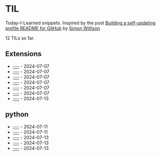 # TIL

Today-I-Learned snippets. Inspired by the post [Building a self-updating profile README for GitHub](https://simonwillison.net/2020/Jul/10/self-updating-profile-readme/) by [Simon Willison](https://github.com/simonw) 

<!-- count starts -->12<!-- count ends --> TILs so far. 
<!-- index starts -->
## Extensions

* [---](https://coding4hours.github.io/Til/Extensions/Enable_all_extensions) - 2024-07-07
* [---](https://coding4hours.github.io/Til/Extensions/Get_all_extensions) - 2024-07-07
* [---](https://coding4hours.github.io/Til/Extensions/readme) - 2024-07-07
* [---](https://coding4hours.github.io/Til/Extensions/Disable_all_extensions) - 2024-07-07
* [---](https://coding4hours.github.io/Til/Extensions/Fetch_Extension_Info) - 2024-07-07
* [---](https://coding4hours.github.io/Til/Extensions/Extension_Manager) - 2024-07-07
* [---](https://coding4hours.github.io/Til/Extensions/index) - 2024-07-13

## python

* [---](https://coding4hours.github.io/Til/python/BEST-IDE%253F%253F) - 2024-07-11
* [---](https://coding4hours.github.io/Til/python/Snippets) - 2024-07-11
* [---](https://coding4hours.github.io/Til/python/GUYS) - 2024-07-13
* [---](https://coding4hours.github.io/Til/python/Check-This-Out) - 2024-07-13
* [---](https://coding4hours.github.io/Til/python/index) - 2024-07-13
<!-- index ends -->
